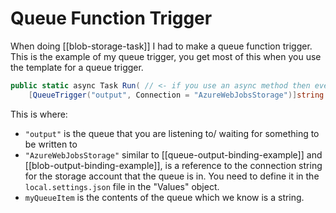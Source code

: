 # Queue Function Trigger

When doing [[blob-storage-task]] I had to make a queue function trigger. This is the example of my queue trigger, you get most of this when you use the template for a queue trigger.

```C#
public static async Task Run( // <- if you use an async method then even if the method is void use return Task (with no return in the method)
    [QueueTrigger("output", Connection = "AzureWebJobsStorage")]string myQueueItem)
```

This is where:

- `"output"` is the queue that you are listening to/ waiting for something to be written to
- `"AzureWebJobsStorage"` similar to [[queue-output-binding-example]] and [[blob-output-binding-example]], is a reference to the connection string for the storage account that the queue is in. You need to define it in the `local.settings.json` file in the "Values" object.
- `myQueueItem` is the contents of the queue which we know is a string.
